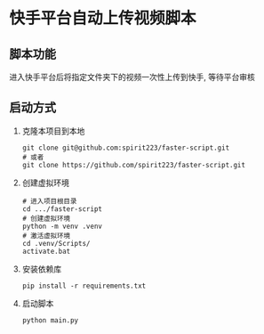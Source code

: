 # 快手平台自动上传视频脚本
## 脚本功能
进入快手平台后将指定文件夹下的视频一次性上传到快手, 等待平台审核
## 启动方式
1. 克隆本项目到本地
    ```shell
    git clone git@github.com:spirit223/faster-script.git
    # 或者
    git clone https://github.com/spirit223/faster-script.git
    ```
2. 创建虚拟环境
    ```shell
    # 进入项目根目录
    cd .../faster-script
    # 创建虚拟环境
    python -m venv .venv
    # 激活虚拟环境
    cd .venv/Scripts/
    activate.bat
    ```
3. 安装依赖库
   ```shell
   pip install -r requirements.txt
   ```
4. 启动脚本
   ```shell
   python main.py
   ```
